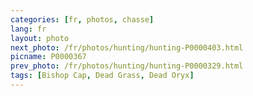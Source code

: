 ```yaml
---
categories: [fr, photos, chasse]
lang: fr
layout: photo
next_photo: /fr/photos/hunting/hunting-P0000403.html
picname: P0000367
prev_photo: /fr/photos/hunting/hunting-P0000329.html
tags: [Bishop Cap, Dead Grass, Dead Oryx]
---
```

